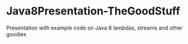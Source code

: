 Java8Presentation-TheGoodStuff
==============================

Presentation with example code on Java 8 lambdas, streams and other goodies
